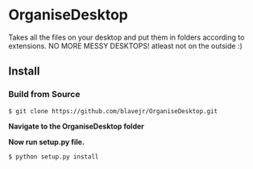 # OrganiseDesktop

Takes all the files on your desktop and put them in folders according to extensions. NO MORE MESSY DESKTOPS! atleast not on the outside :)

## Install

### Build from Source

`$ git clone https://github.com/blavejr/OrganiseDesktop.git`

**Navigate to the OrganiseDesktop folder**


**Now run setup.py file.**

`$ python setup.py install`



